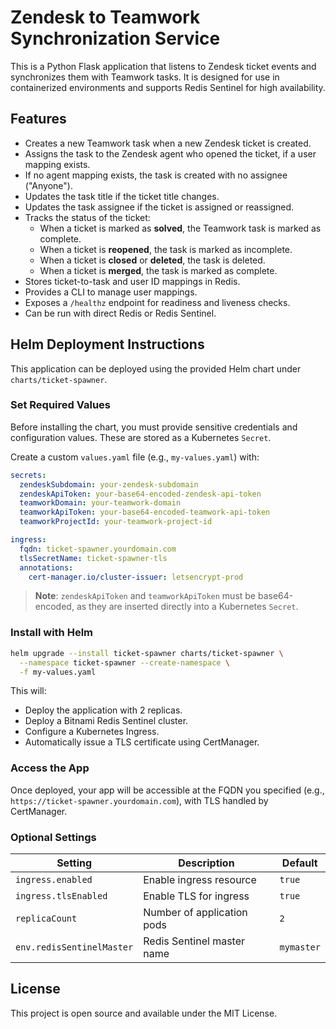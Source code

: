 # Zendesk to Teamwork Synchronization Service

This is a Python Flask application that listens to Zendesk ticket events and synchronizes them with Teamwork tasks. It is designed for use in containerized environments and supports Redis Sentinel for high availability.

## Features

- Creates a new Teamwork task when a new Zendesk ticket is created.
- Assigns the task to the Zendesk agent who opened the ticket, if a user mapping exists.
- If no agent mapping exists, the task is created with no assignee ("Anyone").
- Updates the task title if the ticket title changes.
- Updates the task assignee if the ticket is assigned or reassigned.
- Tracks the status of the ticket:
  - When a ticket is marked as **solved**, the Teamwork task is marked as complete.
  - When a ticket is **reopened**, the task is marked as incomplete.
  - When a ticket is **closed** or **deleted**, the task is deleted.
  - When a ticket is **merged**, the task is marked as complete.
- Stores ticket-to-task and user ID mappings in Redis.
- Provides a CLI to manage user mappings.
- Exposes a `/healthz` endpoint for readiness and liveness checks.
- Can be run with direct Redis or Redis Sentinel.

## Helm Deployment Instructions

This application can be deployed using the provided Helm chart under `charts/ticket-spawner`.

### Set Required Values

Before installing the chart, you must provide sensitive credentials and configuration values. These are stored as a Kubernetes `Secret`.

Create a custom `values.yaml` file (e.g., `my-values.yaml`) with:

```yaml
secrets:
  zendeskSubdomain: your-zendesk-subdomain
  zendeskApiToken: your-base64-encoded-zendesk-api-token
  teamworkDomain: your-teamwork-domain
  teamworkApiToken: your-base64-encoded-teamwork-api-token
  teamworkProjectId: your-teamwork-project-id

ingress:
  fqdn: ticket-spawner.yourdomain.com
  tlsSecretName: ticket-spawner-tls
  annotations:
    cert-manager.io/cluster-issuer: letsencrypt-prod
```

> **Note**: `zendeskApiToken` and `teamworkApiToken` must be base64-encoded, as they are inserted directly into a Kubernetes `Secret`.

### Install with Helm

```bash
helm upgrade --install ticket-spawner charts/ticket-spawner \
  --namespace ticket-spawner --create-namespace \
  -f my-values.yaml
```

This will:

- Deploy the application with 2 replicas.
- Deploy a Bitnami Redis Sentinel cluster.
- Configure a Kubernetes Ingress.
- Automatically issue a TLS certificate using CertManager.

### Access the App

Once deployed, your app will be accessible at the FQDN you specified (e.g., `https://ticket-spawner.yourdomain.com`), with TLS handled by CertManager.

### Optional Settings

| Setting                        | Description                                   | Default            |
|-------------------------------|-----------------------------------------------|--------------------|
| `ingress.enabled`             | Enable ingress resource                       | `true`             |
| `ingress.tlsEnabled`          | Enable TLS for ingress                        | `true`             |
| `replicaCount`                | Number of application pods                    | `2`                |
| `env.redisSentinelMaster`     | Redis Sentinel master name                    | `mymaster`         |

## License

This project is open source and available under the MIT License.